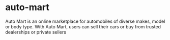 # auto-mart
Auto Mart is an online marketplace for automobiles of diverse makes, model or body type. With Auto Mart, users can sell their cars or buy from trusted dealerships or private sellers
